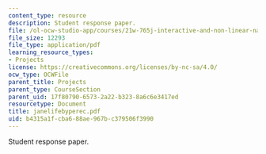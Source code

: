 ```yaml
---
content_type: resource
description: Student response paper.
file: /ol-ocw-studio-app/courses/21w-765j-interactive-and-non-linear-narrative-theory-and-practice-spring-2004/b4315a1fcba688ae967bc379506f3990_janelifebyperec.pdf
file_size: 12293
file_type: application/pdf
learning_resource_types:
- Projects
license: https://creativecommons.org/licenses/by-nc-sa/4.0/
ocw_type: OCWFile
parent_title: Projects
parent_type: CourseSection
parent_uid: 17f80790-6573-2a22-b323-8a6c6e3417ed
resourcetype: Document
title: janelifebyperec.pdf
uid: b4315a1f-cba6-88ae-967b-c379506f3990
---
```

Student response paper.